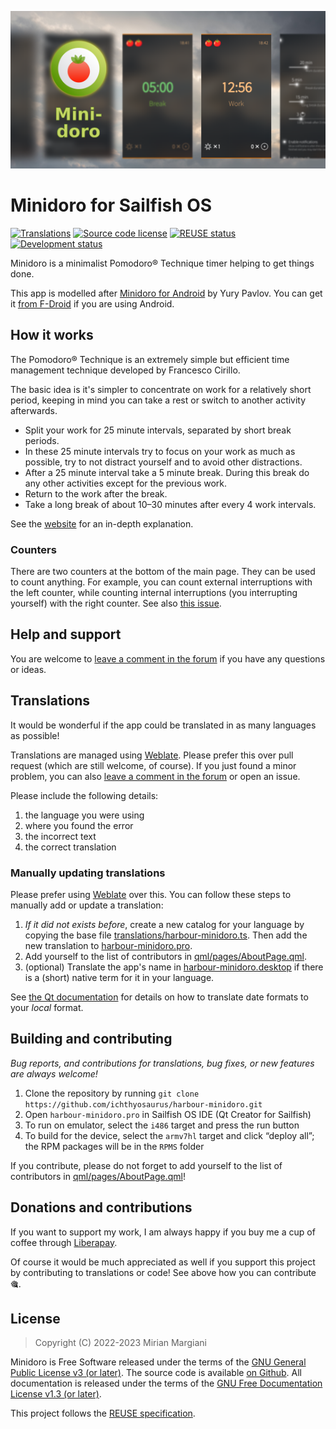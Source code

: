 <!--
SPDX-FileCopyrightText: 2018-2023 Mirian Margiani
SPDX-License-Identifier: GFDL-1.3-or-later
-->

![Minidoro banner](dist/banner-small.png)

# Minidoro for Sailfish OS

[![Translations](https://hosted.weblate.org/widgets/harbour-minidoro/-/translations/svg-badge.svg)](https://hosted.weblate.org/projects/harbour-minidoro/translations/)
[![Source code license](https://img.shields.io/badge/source_code-GPL--3.0--or--later-yellowdarkgreen)](https://github.com/ichthyosaurus/harbour-minidoro/tree/main/LICENSES)
[![REUSE status](https://api.reuse.software/badge/github.com/ichthyosaurus/harbour-minidoro)](https://api.reuse.software/info/github.com/ichthyosaurus/harbour-minidoro)
[![Development status](https://img.shields.io/badge/development-stable-blue)](https://github.com/ichthyosaurus/harbour-minidoro)



Minidoro is a minimalist Pomodoro® Technique timer helping to get things done.

This app is modelled after [Minidoro for Android](https://github.com/ympavlov/minidoro)
by Yury Pavlov. You can get it [from F-Droid](https://f-droid.org/en/packages/com.github.ympavlov.minidoro/)
if you are using Android.

## How it works

The Pomodoro® Technique is an extremely simple but efficient time management
technique developed by Francesco Cirillo.

The basic idea is it's simpler to concentrate on work for a relatively short
period, keeping in mind you can take a rest or switch to another activity
afterwards.

- Split your work for 25 minute intervals, separated by short break periods.
- In these 25 minute intervals try to focus on your work as much as possible,
  try to not distract yourself and to avoid other distractions.
- After a 25 minute interval take a 5 minute break. During this break do any
  other activities except for the previous work.
- Return to the work after the break.
- Take a long break of about 10–30 minutes after every 4 work intervals.

See the [website](https://francescocirillo.com/pages/pomodoro-technique) for an
in-depth explanation.

### Counters

There are two counters at the bottom of the main page. They can be used to count
anything. For example, you can count external interruptions with the left
counter, while counting internal interruptions (you interrupting yourself) with
the right counter. See also
[this issue](https://github.com/ympavlov/minidoro/issues/4#issuecomment-1032949886).



## Help and support

You are welcome to [leave a comment in the forum](https://forum.sailfishos.org/t/apps-by-ichthyosaurus/15753)
if you have any questions or ideas.


## Translations

It would be wonderful if the app could be translated in as many languages as possible!

Translations are managed using
[Weblate](https://hosted.weblate.org/projects/harbour-minidoro/translations).
Please prefer this over pull request (which are still welcome, of course).
If you just found a minor problem, you can also
[leave a comment in the forum](https://forum.sailfishos.org/t/apps-by-ichthyosaurus/15753)
or open an issue.

Please include the following details:

1. the language you were using
2. where you found the error
3. the incorrect text
4. the correct translation


### Manually updating translations

Please prefer using
[Weblate](https://hosted.weblate.org/projects/harbour-minidoro) over this.
You can follow these steps to manually add or update a translation:

1. *If it did not exists before*, create a new catalog for your language by copying the
   base file [translations/harbour-minidoro.ts](translations/harbour-minidoro.ts).
   Then add the new translation to [harbour-minidoro.pro](harbour-minidoro.pro).
2. Add yourself to the list of contributors in [qml/pages/AboutPage.qml](qml/pages/AboutPage.qml).
3. (optional) Translate the app's name in [harbour-minidoro.desktop](harbour-minidoro.desktop)
   if there is a (short) native term for it in your language.

See [the Qt documentation](https://doc.qt.io/qt-5/qml-qtqml-date.html#details) for
details on how to translate date formats to your *local* format.


## Building and contributing

*Bug reports, and contributions for translations, bug fixes, or new features are always welcome!*

1. Clone the repository by running `git clone https://github.com/ichthyosaurus/harbour-minidoro.git`
2. Open `harbour-minidoro.pro` in Sailfish OS IDE (Qt Creator for Sailfish)
3. To run on emulator, select the `i486` target and press the run button
4. To build for the device, select the `armv7hl` target and click “deploy all”;
   the RPM packages will be in the `RPMS` folder

If you contribute, please do not forget to add yourself to the list of
contributors in [qml/pages/AboutPage.qml](qml/pages/AboutPage.qml)!


## Donations and contributions

If you want to support my work, I am always happy if you buy me a cup of coffee
through [Liberapay](https://liberapay.com/ichthyosaurus).

Of course it would be much appreciated as well if you support this project by
contributing to translations or code! See above how you can contribute 🎕.


## License

> Copyright (C) 2022-2023  Mirian Margiani

Minidoro is Free Software released under the terms of the
[GNU General Public License v3 (or later)](https://spdx.org/licenses/GPL-3.0-or-later.html).
The source code is available [on Github](https://github.com/ichthyosaurus/harbour-minidoro).
All documentation is released under the terms of the
[GNU Free Documentation License v1.3 (or later)](https://spdx.org/licenses/GFDL-1.3-or-later.html).

This project follows the [REUSE specification](https://api.reuse.software/info/github.com/ichthyosaurus/harbour-minidoro).

